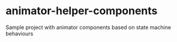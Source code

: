 # animator-helper-components
Sample project with animator components based on state machine behaviours
